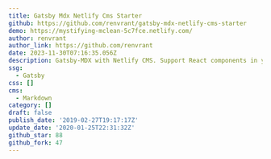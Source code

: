```yaml
---
title: Gatsby Mdx Netlify Cms Starter
github: https://github.com/renvrant/gatsby-mdx-netlify-cms-starter
demo: https://mystifying-mclean-5c7fce.netlify.com/
author: renvrant
author_link: https://github.com/renvrant
date: 2023-11-30T07:16:35.056Z
description: Gatsby-MDX with Netlify CMS. Support React components in your CMS editor!
ssg:
  - Gatsby
css: []
cms:
  - Markdown
category: []
draft: false
publish_date: '2019-02-27T19:17:17Z'
update_date: '2020-01-25T22:31:32Z'
github_star: 88
github_fork: 47
---
```

